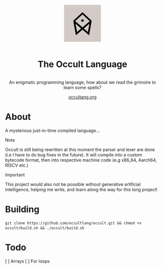 <div align="center" style="display:grid;place-items:center;">
<p>
    <a href="https://occultlang.org/" target="_blank"><img width="120" src="occult.jpg"></a>
</p>
<h1>The Occult Language</h1>
<p>
An enigmatic programming language, how about we read the grimoire to learn some spells? 
</p>
<a href="https://occultlang.org/" target="_blank">occultang.org</a>
</div>

# About
A mysterious just-in-time compiled language... 
> [!NOTE]
> Occult is still being rewritten at this moment the parser and lexer are done (i.e I have to do bug fixes in the future). It will compile into a custom bytecode format, then into respective machine code (e.g x86_64, Aarch64, RISCV etc.)

> [!IMPORTANT]
This project would also not be possible without generative artificial intelligence, helping me write, and learn along the way for this long project!
# Building
```
git clone https://github.com/occultlang/occult.git && chmod +x occult/build.sh && ./occult/build.sh
```

# Todo
[ ] Arrays
[ ] For loops
